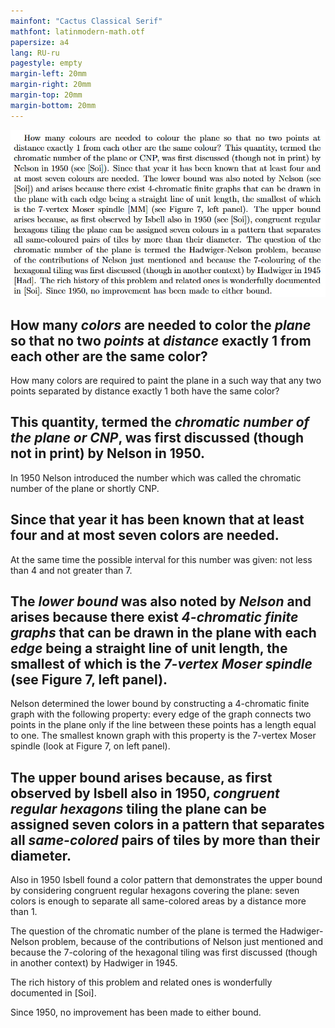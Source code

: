 ```yaml
---
mainfont: "Cactus Classical Serif"
mathfont: latinmodern-math.otf
papersize: a4
lang: RU-ru
pagestyle: empty
margin-left: 20mm
margin-right: 20mm
margin-top: 20mm
margin-bottom: 20mm
---
```


![alt text](image-5.png)

How many *colors* are needed to color the *plane* so that no two *points* at *distance* exactly 1 from each other are the same color?
---
How many colors are required to paint the plane in a such way that any two points separated by distance exactly 1 both have the same color?

This quantity, termed the *chromatic number of the plane or CNP*, was first discussed (though not in print) by Nelson in 1950.
---
In 1950 Nelson introduced the number which was called the chromatic number of the plane or shortly CNP.

Since that year it has been known that at least four and at most seven colors are needed.
---
At the same time the possible interval for this number was given: not less than 4 and not greater than 7.

The *lower bound* was also noted by *Nelson* and arises because there exist *4-chromatic finite graphs* that can be drawn in the plane with each *edge* being a straight line of unit length, the smallest of which is the *7-vertex Moser spindle* (see Figure 7, left panel).
---
Nelson determined the lower bound by constructing a 4-chromatic finite graph with the following property: every edge of the graph connects two points in the plane only if the line between these points has a length equal to one. The smallest known graph with this property is the 7-vertex Moser spindle (look at Figure 7, on left panel).

The upper bound arises because, as first observed by Isbell also in 1950, *congruent regular hexagons* tiling the plane can be assigned seven colors in a pattern that separates all *same-colored* pairs of tiles by more than their diameter.
---
Also in 1950 Isbell found a color pattern that demonstrates the upper bound by considering congruent regular hexagons covering the plane: seven colors is enough to separate all same-colored areas by a distance more than 1.

The question of the chromatic number of the plane is termed the Hadwiger-Nelson problem, because of the contributions of Nelson just mentioned and because the 7-coloring of the hexagonal tiling was first discussed (though in another context) by Hadwiger in 1945.

The rich history of this problem and related ones is wonderfully documented in [Soi].

Since 1950, no improvement has been made to either bound.
